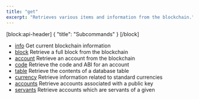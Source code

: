 ```yaml
---
title: "get"
excerpt: "Retrieves various items and information from the blockchain."
---
```

[block:api-header]
{
  "title": "Subcommands"
}
[/block]
- [info](ref:info)  Get current blockchain information
- [block](ref:block)  Retrieve a full block from the blockchain
- [account](ref:cleos-set-account)  Retrieve an account from the blockchain
- [code](ref:code)  Retrieve the code and ABI for an account
- [table](ref:table)  Retrieve the contents of a database table
- [currency](ref:currency)  Retrieve information related to standard currencies
- [accounts](ref:accounts)  Retrieve accounts associated with a public key
- [servants](ref:servants)  Retrieve accounts which are servants of a given